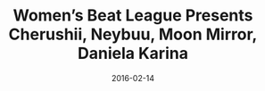 ---
title: Women’s Beat League Presents Cherushii, Neybuu, Moon Mirror, Daniela Karina
date: 2016-02-14
---